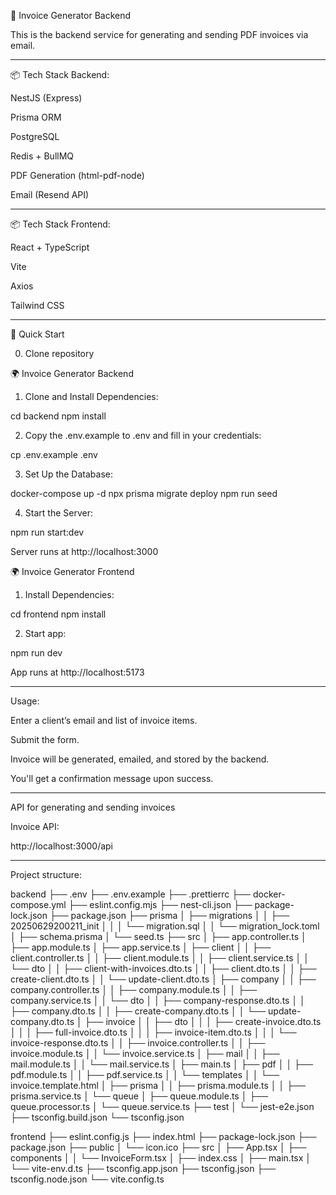 🧾 Invoice Generator Backend

This is the backend service for generating and sending PDF invoices via email.

---

📦 Tech Stack Backend:

NestJS (Express)

Prisma ORM

PostgreSQL

Redis + BullMQ

PDF Generation (html-pdf-node)

Email (Resend API)

---

📦 Tech Stack Frontend:

React + TypeScript

Vite

Axios

Tailwind CSS

---

🚀 Quick Start

0. Clone repository

🌍 Invoice Generator Backend

1. Clone and Install Dependencies:

cd backend
npm install

2. Copy the .env.example to .env and fill in your credentials:

cp .env.example .env

3. Set Up the Database:

docker-compose up -d
npx prisma migrate deploy
npm run seed

4. Start the Server:

npm run start:dev

Server runs at http://localhost:3000

🌍 Invoice Generator Frontend

1. Install Dependencies:

cd frontend
npm install

2. Start app:

npm run dev

App runs at http://localhost:5173

---

Usage:

Enter a client’s email and list of invoice items.

Submit the form.

Invoice will be generated, emailed, and stored by the backend.

You'll get a confirmation message upon success.

---

API for generating and sending invoices

Invoice API:

http://localhost:3000/api

---

Project structure:

backend
├── .env
├── .env.example
├── .prettierrc
├── docker-compose.yml
├── eslint.config.mjs
├── nest-cli.json
├── package-lock.json
├── package.json
├── prisma
│   ├── migrations
│   │   ├── 20250629200211_init
│   │   │   └── migration.sql
│   │   └── migration_lock.toml
│   ├── schema.prisma
│   └── seed.ts
├── src
│   ├── app.controller.ts
│   ├── app.module.ts
│   ├── app.service.ts
│   ├── client
│   │   ├── client.controller.ts
│   │   ├── client.module.ts
│   │   ├── client.service.ts
│   │   └── dto
│   │       ├── client-with-invoices.dto.ts
│   │       ├── client.dto.ts
│   │       ├── create-client.dto.ts
│   │       └── update-client.dto.ts
│   ├── company
│   │   ├── company.controller.ts
│   │   ├── company.module.ts
│   │   ├── company.service.ts
│   │   └── dto
│   │       ├── company-response.dto.ts
│   │       ├── company.dto.ts
│   │       ├── create-company.dto.ts
│   │       └── update-company.dto.ts
│   ├── invoice
│   │   ├── dto
│   │   │   ├── create-invoice.dto.ts
│   │   │   ├── full-invoice.dto.ts
│   │   │   ├── invoice-item.dto.ts
│   │   │   └── invoice-response.dto.ts
│   │   ├── invoice.controller.ts
│   │   ├── invoice.module.ts
│   │   └── invoice.service.ts
│   ├── mail
│   │   ├── mail.module.ts
│   │   └── mail.service.ts
│   ├── main.ts
│   ├── pdf
│   │   ├── pdf.module.ts
│   │   ├── pdf.service.ts
│   │   └── templates
│   │       └── invoice.template.html
│   ├── prisma
│   │   ├── prisma.module.ts
│   │   ├── prisma.service.ts
│   └── queue
│       ├── queue.module.ts
│       ├── queue.processor.ts
│       └── queue.service.ts
├── test
│   └── jest-e2e.json
├── tsconfig.build.json
└── tsconfig.json

frontend
├── eslint.config.js
├── index.html
├── package-lock.json
├── package.json
├── public
│   └── icon.ico
├── src
│   ├── App.tsx
│   ├── components
│   │   └── InvoiceForm.tsx
│   ├── index.css
│   ├── main.tsx
│   └── vite-env.d.ts
├── tsconfig.app.json
├── tsconfig.json
├── tsconfig.node.json
└── vite.config.ts
